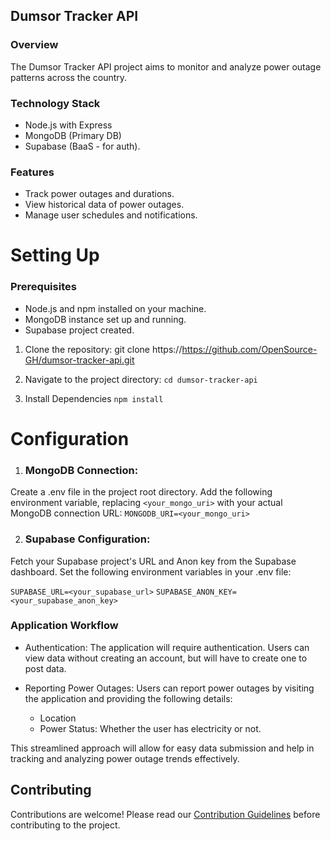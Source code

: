 ## Dumsor Tracker API

### Overview
The Dumsor Tracker API project aims to monitor and analyze power outage patterns across the country.

### Technology Stack
- Node.js with Express
- MongoDB (Primary DB)
- Supabase (BaaS - for auth).

### Features
-  Track power outages and durations.
- View historical data of power outages.
- Manage user schedules and notifications.

# Setting Up

### Prerequisites
- Node.js and npm installed on your machine.
- MongoDB instance set up and running.
- Supabase project created.

1. Clone the repository:
git clone https://https://github.com/OpenSource-GH/dumsor-tracker-api.git

2. Navigate to the project directory:
`cd dumsor-tracker-api`

3. Install Dependencies
`npm install`

# Configuration
1. ### MongoDB Connection:

Create a .env file in the project root directory. Add the following environment variable, replacing `<your_mongo_uri>` with your actual MongoDB connection URL:
`MONGODB_URI=<your_mongo_uri>`

2. ### Supabase Configuration:

Fetch your Supabase project's URL and Anon key from the Supabase dashboard. Set the following environment variables in your .env file:

`SUPABASE_URL=<your_supabase_url>`
`SUPABASE_ANON_KEY=<your_supabase_anon_key>`

### Application Workflow
- Authentication: The application will require authentication. Users can view data without creating an account, but will have to create one to post data.

- Reporting Power Outages: Users can report power outages by visiting the application and providing the following details:
  - Location
  - Power Status: Whether the user has electricity or not.

This streamlined approach will allow for easy data submission and help in tracking and analyzing power outage trends effectively.







## Contributing
Contributions are welcome! Please read our [Contribution Guidelines](contributing/CONTRIBUTING.md) before contributing to the project.

